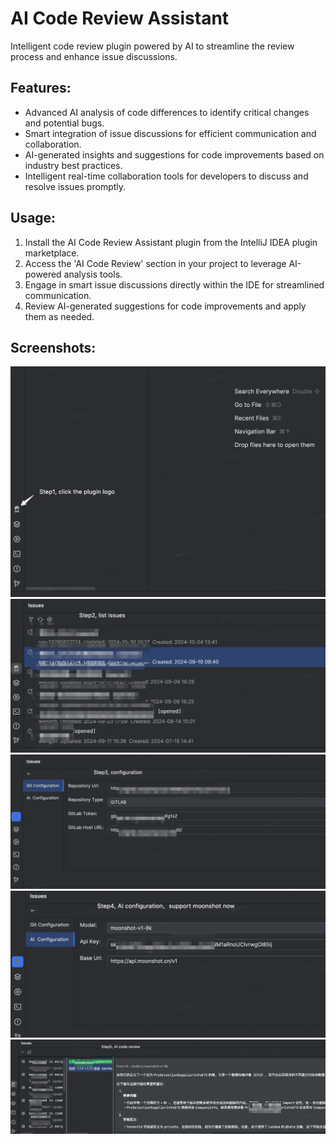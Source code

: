# AI Code Review Assistant

Intelligent code review plugin powered by AI to streamline the review process and enhance issue discussions.

## Features:

- Advanced AI analysis of code differences to identify critical changes and potential bugs.
- Smart integration of issue discussions for efficient communication and collaboration.
- AI-generated insights and suggestions for code improvements based on industry best practices.
- Intelligent real-time collaboration tools for developers to discuss and resolve issues promptly.

## Usage:

1. Install the AI Code Review Assistant plugin from the IntelliJ IDEA plugin marketplace.
2. Access the 'AI Code Review' section in your project to leverage AI-powered analysis tools.
3. Engage in smart issue discussions directly within the IDE for streamlined communication.
4. Review AI-generated suggestions for code improvements and apply them as needed.

## Screenshots:

![Step1](https://github.com/wenxiaoyu/AICodeReviewAssistant/blob/main/Step1.png)
![Step2](https://github.com/wenxiaoyu/AICodeReviewAssistant/blob/main/Step2.png)
![Step3](https://github.com/wenxiaoyu/AICodeReviewAssistant/blob/main/Step3.png)
![Step4](https://github.com/wenxiaoyu/AICodeReviewAssistant/blob/main/Step4.png)
![Step5](https://github.com/wenxiaoyu/AICodeReviewAssistant/blob/main/Step5.png)
